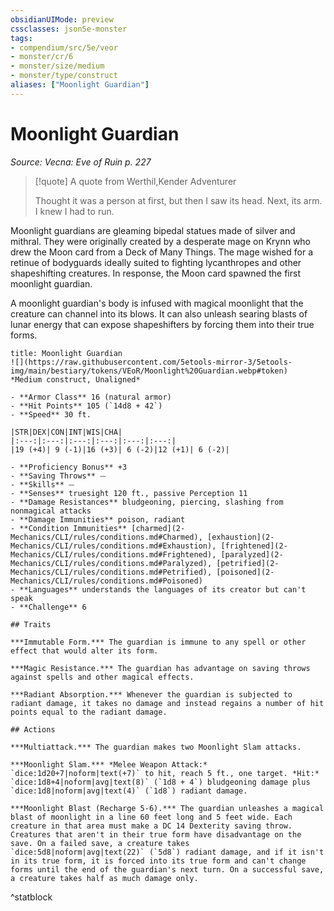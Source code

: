 ```yaml
---
obsidianUIMode: preview
cssclasses: json5e-monster
tags:
- compendium/src/5e/veor
- monster/cr/6
- monster/size/medium
- monster/type/construct
aliases: ["Moonlight Guardian"]
---
```

# Moonlight Guardian
*Source: Vecna: Eve of Ruin p. 227*  

> [!quote] A quote from Werthil,Kender Adventurer  
> 
> Thought it was a person at first, but then I saw its head. Next, its arm. I knew I had to run.

Moonlight guardians are gleaming bipedal statues made of silver and mithral. They were originally created by a desperate mage on Krynn who drew the Moon card from a Deck of Many Things. The mage wished for a retinue of bodyguards ideally suited to fighting lycanthropes and other shapeshifting creatures. In response, the Moon card spawned the first moonlight guardian.

A moonlight guardian's body is infused with magical moonlight that the creature can channel into its blows. It can also unleash searing blasts of lunar energy that can expose shapeshifters by forcing them into their true forms.

```ad-statblock
title: Moonlight Guardian
![](https://raw.githubusercontent.com/5etools-mirror-3/5etools-img/main/bestiary/tokens/VEoR/Moonlight%20Guardian.webp#token)
*Medium construct, Unaligned*

- **Armor Class** 16 (natural armor)
- **Hit Points** 105 (`14d8 + 42`)
- **Speed** 30 ft.

|STR|DEX|CON|INT|WIS|CHA|
|:---:|:---:|:---:|:---:|:---:|:---:|
|19 (+4)| 9 (-1)|16 (+3)| 6 (-2)|12 (+1)| 6 (-2)|

- **Proficiency Bonus** +3
- **Saving Throws** ⏤
- **Skills** ⏤
- **Senses** truesight 120 ft., passive Perception 11
- **Damage Resistances** bludgeoning, piercing, slashing from nonmagical attacks
- **Damage Immunities** poison, radiant
- **Condition Immunities** [charmed](2-Mechanics/CLI/rules/conditions.md#Charmed), [exhaustion](2-Mechanics/CLI/rules/conditions.md#Exhaustion), [frightened](2-Mechanics/CLI/rules/conditions.md#Frightened), [paralyzed](2-Mechanics/CLI/rules/conditions.md#Paralyzed), [petrified](2-Mechanics/CLI/rules/conditions.md#Petrified), [poisoned](2-Mechanics/CLI/rules/conditions.md#Poisoned)
- **Languages** understands the languages of its creator but can't speak
- **Challenge** 6

## Traits

***Immutable Form.*** The guardian is immune to any spell or other effect that would alter its form.

***Magic Resistance.*** The guardian has advantage on saving throws against spells and other magical effects.

***Radiant Absorption.*** Whenever the guardian is subjected to radiant damage, it takes no damage and instead regains a number of hit points equal to the radiant damage.

## Actions

***Multiattack.*** The guardian makes two Moonlight Slam attacks.

***Moonlight Slam.*** *Melee Weapon Attack:* `dice:1d20+7|noform|text(+7)` to hit, reach 5 ft., one target. *Hit:* `dice:1d8+4|noform|avg|text(8)` (`1d8 + 4`) bludgeoning damage plus `dice:1d8|noform|avg|text(4)` (`1d8`) radiant damage.

***Moonlight Blast (Recharge 5-6).*** The guardian unleashes a magical blast of moonlight in a line 60 feet long and 5 feet wide. Each creature in that area must make a DC 14 Dexterity saving throw. Creatures that aren't in their true form have disadvantage on the save. On a failed save, a creature takes `dice:5d8|noform|avg|text(22)` (`5d8`) radiant damage, and if it isn't in its true form, it is forced into its true form and can't change forms until the end of the guardian's next turn. On a successful save, a creature takes half as much damage only.
```
^statblock